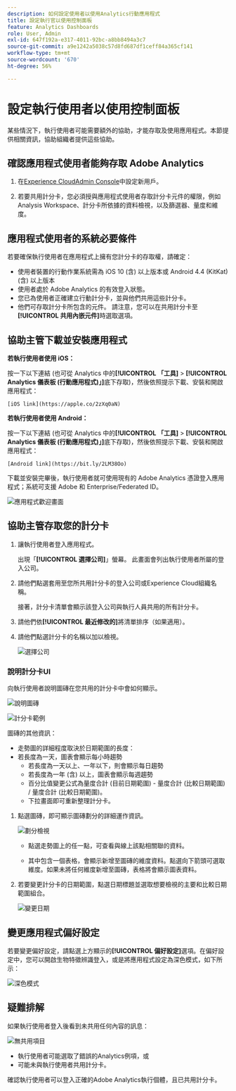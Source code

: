 ```yaml
---
description: 如何設定使用者以使用Analytics行動應用程式
title: 設定執行官以使用控制面板
feature: Analytics Dashboards
role: User, Admin
exl-id: 647f192a-e317-4011-92bc-a8bb8494a3c7
source-git-commit: a9e1242a5038c57d8fd687df1ceff84a365cf141
workflow-type: tm+mt
source-wordcount: '670'
ht-degree: 56%

---
```


# 設定執行使用者以使用控制面板

某些情況下，執行使用者可能需要額外的協助，才能存取及使用應用程式。本節提供相關資訊，協助組織者提供這些協助。

## 確認應用程式使用者能夠存取 Adobe Analytics

1. 在[Experience CloudAdmin Console](https://experienceleague.adobe.com/docs/analytics/admin/admin-console/permissions/product-profile.html?lang=en)中設定新用戶。

1. 若要共用計分卡，您必須授與應用程式使用者存取計分卡元件的權限，例如Analysis Workspace、計分卡所依據的資料檢視，以及篩選器、量度和維度。

## 應用程式使用者的系統必要條件

若要確保執行使用者在應用程式上擁有您計分卡的存取權，請確定：

* 使用者裝置的行動作業系統需為 iOS 10 (含) 以上版本或 Android 4.4 (KitKat) (含) 以上版本
* 使用者處於 Adobe Analytics 的有效登入狀態。
* 您已為使用者正確建立行動計分卡，並與他們共用這些計分卡。
* 他們可存取計分卡所包含的元件。 請注意，您可以在共用計分卡至&#x200B;**[!UICONTROL 共用內嵌元件]**&#x200B;時選取選項。

## 協助主管下載並安裝應用程式

**若執行使用者使用 iOS：**

按一下以下連結 (也可從 Analytics 中的&#x200B;**[!UICONTROL 「工具]** > **[!UICONTROL Analytics 儀表板 (行動應用程式)」]**&#x200B;底下存取)，然後依照提示下載、安裝和開啟應用程式：

`[iOS link](https://apple.co/2zXq0aN)`

**若執行使用者使用 Android：**

按一下以下連結 (也可從 Analytics 中的&#x200B;**[!UICONTROL 「工具]** > **[!UICONTROL Analytics 儀表板 (行動應用程式)」]**&#x200B;底下存取)，然後依照提示下載、安裝和開啟應用程式：

`[Android link](https://bit.ly/2LM38Oo)`

下載並安裝完畢後，執行使用者就可使用現有的 Adobe Analytics 憑證登入應用程式；系統可支援 Adobe 和 Enterprise/Federated ID。

![應用程式歡迎畫面](assets/welcome.png)

## 協助主管存取您的計分卡

1. 讓執行使用者登入應用程式。

   出現「**[!UICONTROL 選擇公司]**」螢幕。 此畫面會列出執行使用者所屬的登入公司。

1. 請他們點選套用至您所共用計分卡的登入公司或Experience Cloud組織名稱。

   接著，計分卡清單會顯示該登入公司與執行人員共用的所有計分卡。

1. 請他們依&#x200B;**[!UICONTROL 最近修改的]**&#x200B;將清單排序（如果適用）。

1. 請他們點選計分卡的名稱以加以檢視。

   ![選擇公司](assets/accesscard.png)


### 說明計分卡UI

向執行使用者說明圖磚在您共用的計分卡中會如何顯示。

![說明圖磚](assets/newexplain.png)

![計分卡範例](assets/intro_scorecard.png)

圖磚的其他資訊：

* 走勢圖的詳細程度取決於日期範圍的長度：
* 若長度為一天，圖表會顯示每小時趨勢
   * 若長度為一天以上、一年以下，則會顯示每日趨勢
   * 若長度為一年 (含) 以上，圖表會顯示每週趨勢
   * 百分比值變更公式為量度合計 (目前日期範圍) - 量度合計 (比較日期範圍) / 量度合計 (比較日期範圍)。
   * 下拉畫面即可重新整理計分卡。


1. 點選圖磚，即可顯示圖磚劃分的詳細運作資訊。

   ![劃分檢視](assets/sparkline.png)

   * 點選走勢圖上的任一點，可查看與線上該點相關聯的資料。

   * 其中包含一個表格，會顯示新增至圖磚的維度資料。點選向下箭頭可選取維度。如果未將任何維度新增至圖磚，表格將會顯示圖表資料。

1. 若要變更計分卡的日期範圍，點選日期標題並選取想要檢視的主要和比較日期範圍組合。

   ![變更日期](assets/changedate.png)

## 變更應用程式偏好設定

若要變更偏好設定，請點選上方顯示的&#x200B;**[!UICONTROL 偏好設定]**&#x200B;選項。在偏好設定中，您可以開啟生物特徵辨識登入，或是將應用程式設定為深色模式，如下所示：

![深色模式](assets/darkmode.png)

## 疑難排解

如果執行使用者登入後看到未共用任何內容的訊息：

![無共用項目](assets/nothing.png)

* 執行使用者可能選取了錯誤的Analytics例項，或
* 可能未與執行使用者共用計分卡。

確認執行使用者可以登入正確的Adobe Analytics執行個體，且已共用計分卡。
